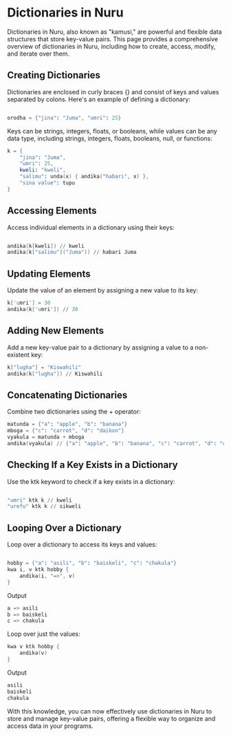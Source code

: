 # Dictionaries in Nuru

Dictionaries in Nuru, also known as "kamusi," are powerful and flexible data structures that store key-value pairs. This page provides a comprehensive overview of dictionaries in Nuru, including how to create, access, modify, and iterate over them.

## Creating Dictionaries

Dictionaries are enclosed in curly braces {} and consist of keys and values separated by colons. Here's an example of defining a dictionary:

```s

orodha = {"jina": "Juma", "umri": 25}
```

Keys can be strings, integers, floats, or booleans, while values can be any data type, including strings, integers, floats, booleans, null, or functions:

```s
k = {
    "jina": "Juma",
    "umri": 25,
    kweli: "kweli",
    "salimu": unda(x) { andika("habari", x) },
    "sina value": tupu
}
```

## Accessing Elements

Access individual elements in a dictionary using their keys:

```s

andika(k[kweli]) // kweli
andika(k["salimu"]("Juma")) // habari Juma
```

## Updating Elements

Update the value of an element by assigning a new value to its key:

```s
k['umri'] = 30
andika(k['umri']) // 30
```

## Adding New Elements

Add a new key-value pair to a dictionary by assigning a value to a non-existent key:

```s
k["lugha"] = "Kiswahili"
andika(k["lugha"]) // Kiswahili
```

## Concatenating Dictionaries

Combine two dictionaries using the + operator:

```s
matunda = {"a": "apple", "b": "banana"}
mboga = {"c": "carrot", "d": "daikon"}
vyakula = matunda + mboga
andika(vyakula) // {"a": "apple", "b": "banana", "c": "carrot", "d": "daikon"}
```

## Checking If a Key Exists in a Dictionary

Use the ktk keyword to check if a key exists in a dictionary:

```s

"umri" ktk k // kweli
"urefu" ktk k // sikweli
```

## Looping Over a Dictionary

Loop over a dictionary to access its keys and values:

```s

hobby = {"a": "asili", "b": "baiskeli", "c": "chakula"}
kwa i, v ktk hobby {
    andika(i, "=>", v)
}
```
Output
```s
a => asili
b => baiskeli
c => chakula
```

Loop over just the values:

```s
kwa v ktk hobby {
    andika(v)
}
```
Output
```s
asili
baiskeli
chakula
```

With this knowledge, you can now effectively use dictionaries in Nuru to store and manage key-value pairs, offering a flexible way to organize and access data in your programs.
